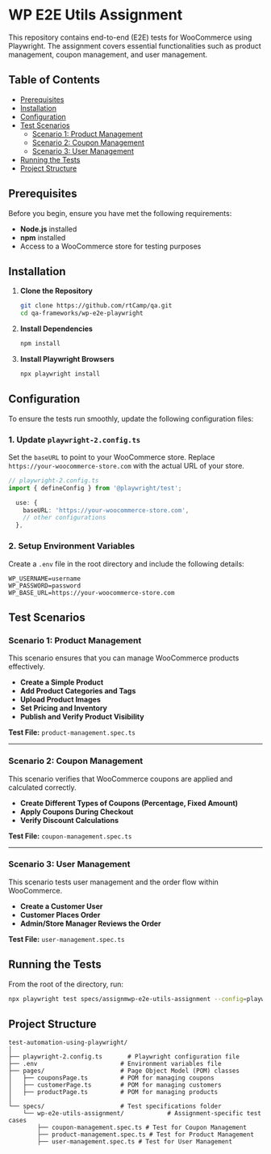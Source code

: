# WP E2E Utils Assignment

This repository contains end-to-end (E2E) tests for WooCommerce using Playwright. The assignment covers essential functionalities such as product management, coupon management, and user management.

## Table of Contents

- [Prerequisites](#prerequisites)
- [Installation](#installation)
- [Configuration](#configuration)
- [Test Scenarios](#test-scenarios)
  - [Scenario 1: Product Management](#scenario-1-product-management)
  - [Scenario 2: Coupon Management](#scenario-2-coupon-management)
  - [Scenario 3: User Management](#scenario-3-user-management)
- [Running the Tests](#running-the-tests)
- [Project Structure](#project-structure)

## Prerequisites

Before you begin, ensure you have met the following requirements:

- **Node.js** installed
- **npm** installed
- Access to a WooCommerce store for testing purposes

## Installation

1. **Clone the Repository**

   ```bash
   git clone https://github.com/rtCamp/qa.git
   cd qa-frameworks/wp-e2e-playwright
   ```

2. **Install Dependencies**

   ```bash
   npm install
   ```

3. **Install Playwright Browsers**

   ```bash
   npx playwright install
   ```

## Configuration

To ensure the tests run smoothly, update the following configuration files:

### 1. Update `playwright-2.config.ts`

Set the `baseURL` to point to your WooCommerce store. Replace `https://your-woocommerce-store.com` with the actual URL of your store.

```typescript
// playwright-2.config.ts
import { defineConfig } from '@playwright/test';

  use: {
    baseURL: 'https://your-woocommerce-store.com',
    // other configurations
  },

```

### 2. Setup Environment Variables

Create a `.env` file in the root directory and include the following details:

```env
WP_USERNAME=username
WP_PASSWORD=password
WP_BASE_URL=https://your-woocommerce-store.com
```

## Test Scenarios

### Scenario 1: Product Management

This scenario ensures that you can manage WooCommerce products effectively.

- **Create a Simple Product**
- **Add Product Categories and Tags**
- **Upload Product Images**
- **Set Pricing and Inventory**
- **Publish and Verify Product Visibility**

**Test File:** `product-management.spec.ts`

---

### Scenario 2: Coupon Management

This scenario verifies that WooCommerce coupons are applied and calculated correctly.

- **Create Different Types of Coupons (Percentage, Fixed Amount)**
- **Apply Coupons During Checkout**
- **Verify Discount Calculations**

**Test File:** `coupon-management.spec.ts`

---

### Scenario 3: User Management

This scenario tests user management and the order flow within WooCommerce.

- **Create a Customer User**
- **Customer Places Order**
- **Admin/Store Manager Reviews the Order**

**Test File:** `user-management.spec.ts`

## Running the Tests

From the root of the directory, run:

```bash
npx playwright test specs/assignmwp-e2e-utils-assignment --config=playwright-2.spec.ts
```

## Project Structure

```plaintext
test-automation-using-playwright/
│
├── playwright-2.config.ts       # Playwright configuration file
├── .env                       # Environment variables file
├── pages/                     # Page Object Model (POM) classes
│   ├── couponsPage.ts         # POM for managing coupons
│   ├── customerPage.ts        # POM for managing customers
│   ├── productPage.ts         # POM for managing products
│
└── specs/                     # Test specifications folder
    └── wp-e2e-utils-assignment/            # Assignment-specific test cases
        ├── coupon-management.spec.ts # Test for Coupon Management
        ├── product-management.spec.ts # Test for Product Management
        ├── user-management.spec.ts # Test for User Management
